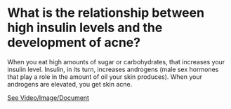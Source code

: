 # What is the relationship between high insulin levels and the development of acne?

When you eat high amounts of sugar or carbohydrates, that increases your insulin level. Insulin, in its turn, increases androgens (male sex hormones that play a role in the amount of oil your skin produces). When your androgens are elevated, you get skin acne.

 [See Video/Image/Document](https://hls-player.drberg.com/asset?path=migrated-assets/is-skin-acne-and-ketosis-have-any-connection-explained-by-drberg)